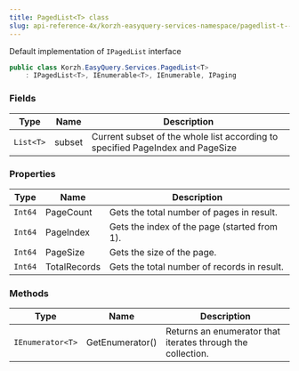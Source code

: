 ```yaml
---
title: PagedList<T> class
slug: api-reference-4x/korzh-easyquery-services-namespace/pagedlist-t--class
---
```


Default implementation of `IPagedList` interface
```csharp
public class Korzh.EasyQuery.Services.PagedList<T>
    : IPagedList<T>, IEnumerable<T>, IEnumerable, IPaging

```

### Fields

| Type | Name | Description | 
| --- | --- | --- | 
| `List<T>` | subset | Current subset of the whole list according to specified PageIndex and PageSize | 


### Properties

| Type | Name | Description | 
| --- | --- | --- | 
| `Int64` | PageCount | Gets the total number of pages in result. | 
| `Int64` | PageIndex | Gets the index of the page (started from 1). | 
| `Int64` | PageSize | Gets the size of the page. | 
| `Int64` | TotalRecords | Gets the total number of records in result. | 


### Methods

| Type | Name | Description | 
| --- | --- | --- | 
| `IEnumerator<T>` | GetEnumerator() | Returns an enumerator that iterates through the collection. |